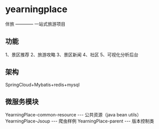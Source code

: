 # yearningplace
伴旅 ———— 一站式旅游项目
## 功能
1、景区推荐
2、旅游攻略
3、景区新闻
4、社区
5、可视化分析后台
## 架构
SpringCloud+Mybatis+redis+mysql
## 微服务模块
YearningPlace-common-resource  --- 公共资源（java bean utils）
YearningPlace-Jsoup  ---  爬虫样例
YearningPlace-parent   ---  版本控制类
